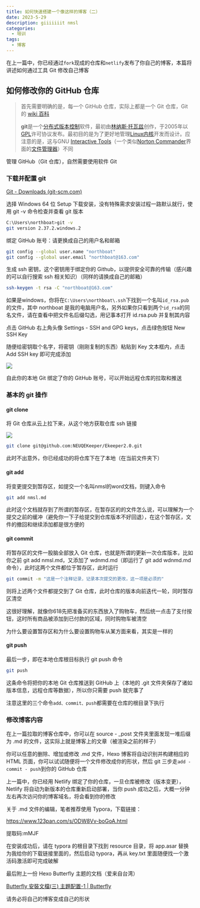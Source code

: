```yaml
---
title: 如何快速搭建一个像这样的博客（二）
date: 2023-5-29
description: giiiiiiit nmsl
categories:
  - 培训
tags:
  - 博客
---
```


在上一篇中，你已经通过`fork`现成的仓库和`netlify`发布了你自己的博客，本篇将讲述如何通过工具 Git 修改自己博客

## 如何修改你的 GitHub 仓库

> 首先需要明确的是，每一个 GitHub 仓库，实际上都是一个 Git 仓库，Git 的 [wiki 百科](https://zh.wikipedia.org/wiki/Git)
>
> **git**是一个[分布式版本控制](https://zh.wikipedia.org/wiki/分散式版本控制)软件，最初由[林纳斯·托瓦兹](https://zh.wikipedia.org/wiki/林纳斯·托瓦兹)创作，于2005年以[GPL](https://zh.wikipedia.org/wiki/GPL)许可协议发布。最初目的是为了更好地管理[Linux内核](https://zh.wikipedia.org/wiki/Linux内核)开发而设计。应注意的是，这与GNU [Interactive Tools](https://zh.wikipedia.org/wiki/Git#cite_note-gnuit-4)（一个类似[Norton Commander](https://zh.wikipedia.org/w/index.php?title=Norton_Commander&action=edit&redlink=1)界面的[文件管理器](https://zh.wikipedia.org/wiki/软件包管理系统)）不同

管理 GitHub（Git 仓库），自然需要使用软件 Git

### 下载并配置 git

[Git - Downloads (git-scm.com)](https://git-scm.com/downloads)

选择 Windows 64 位  Setup 下载安装，没有特殊需求安装过程一路默认就行，使用 git -v 命令检查并查看 git 版本

```sh
C:\Users\northboat>git -v
git version 2.37.2.windows.2
```

绑定 GitHub 账号：请更换成自己的用户名和邮箱

```sh
git config --global user.name "northboat"
git config --global user.email "northboat@163.com"
```

生成 ssh 密钥，这个密钥用于绑定你的 Github，以提供安全可靠的传输（感兴趣的可以自行搜索 ssh 相关知识）（同样的请换成自己的邮箱）

```sh
ssh-keygen -t rsa -C "northboat@163.com"
```

如果是windows，你将在`C:\Users\northboat\.ssh`下找到一个名叫`id_rsa.pub`的文件，其中 northboat 是我的电脑用户名，另外如果你只看到两个`id_rsa`的同名文件，请在查看中把文件名后缀勾选，用记事本打开 id.rsa.pub 并复制其内容

点击 GitHub 右上角头像 Settings - SSH and GPG keys，点击绿色按钮 New SSH Key

随便给密钥取个名字，将密钥（刚刚复制的东西）粘贴到 Key 文本框内，点击 Add SSH key 即可完成添加

<img src="/img/assets/image-20230606020729142.png">

自此你的本地 Git 绑定了你的 GitHub 账号，可以开始远程仓库的拉取和推送

### 基本的 git 操作

#### git clone

将 Git 仓库从云上拉下来，从这个地方获取仓库 ssh 链接

<img src="/img/assets/image-20230606015802510.png">

```sh
git clone git@github.com:NEUQEKeeper/Ekeeper2.0.git
```

此时不出意外，你已经成功的将仓库下在了本地（在当前文件夹下）

#### git add

将变更提交到暂存区，如提交一个名叫nmsl的word文档，则键入命令

```sh
git add nmsl.md
```

此时这个文档就存到了所谓的暂存区，在暂存区的的文件怎么说，可以理解为一个提交之前的缓冲（避免你一下子给提交到仓库版本不好回退），在这个暂存区，文件的撤回和继续添加都是很方便的

#### git commit

将暂存区的文件一股脑全部放入 Git 仓库，也就是所谓的更新一次仓库版本，比如你之前 git add nmsl.md，又添加了 wdnmd.md（即运行了 git add wdnmd.md 命令），此时这两个文件都位于暂存区，此时运行

```sh
git commit -m "这是一个注释记录，记录本次提交的更改，这一项是必须的"
```

则将上述两个文件都提交到了 Git 仓库，此时仓库的版本向前迭代一轮，同时暂存区清空

这很好理解，就像你618先把准备买的东西放入了购物车，然后统一点击了支付按钮，这时所有商品被添加到已付款的区域，同时购物车被清空

为什么要设置暂存区和为什么要设置购物车从某方面来看，其实是一样的

#### git push

最后一步，即在本地仓库根目标执行 git push 命令

```sh
git push
```

这条命令将把你的本地 Git 仓库推送到 GitHub 上（本地的 .git 文件夹保存了诸如版本信息，远程仓库等数据），所以你只需要 push 就完事了

注意这里的三个命令`add、commit、push`都需要在仓库的根目录下执行

### 修改博客内容

在上一篇拉取的博客仓库中，你可以在 source - _post 文件夹里面发现一堆后缀为 .md 的文件，这实际上就是博客上的文章（被渲染之前的样子）

你可以任意的删除、增加或修改 .md 文件，Hexo 博客将自动识别并构建相应的 HTML 页面，你可以试试随便将一个文件修改成你的形状，然后 git 三步走`add - commit - push`到你的 GitHub 仓库

上一篇中，你已经用 Netlify 绑定了你的仓库，一旦仓库被修改（版本变更），Netlify 将自动为新版本的仓库重新启动部署，当你 push 成功之后，大概一分钟左右再次访问你的博客域名，将会看到你的修改

关于 .md 文件的编辑，笔者推荐使用 Typora，下载链接：

https://www.123pan.com/s/ODW8Vv-boGoA.html

提取码:mMJF

在安装成功后，请在 typora 的根目录下找到 resource 目录，将 app.asar 替换为我给你的下载链接里面的，然后启动 typora，再从 key.txt 里面随便找一个激活码激活即可完成破解

最后附上一份 Hexo Butterfly 主题的文档（爱来自台湾）

[Butterfly 安裝文檔(三) 主題配置-1 | Butterfly](https://butterfly.js.org/posts/4aa8abbe/)

请务必将自己的博客变成自己的形状
